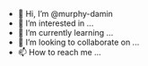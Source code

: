 - 👋 Hi, I’m @murphy-damin
- 👀 I’m interested in ...
- 🌱 I’m currently learning ...
- 💞️ I’m looking to collaborate on ...
- 📫 How to reach me ...

<!---
murphy-damin/murphy-damin is a ✨ special ✨ repository because its `README.md` (this file) appears on your GitHub profile.
You can click the Preview link to take a look at your changes.
--->
